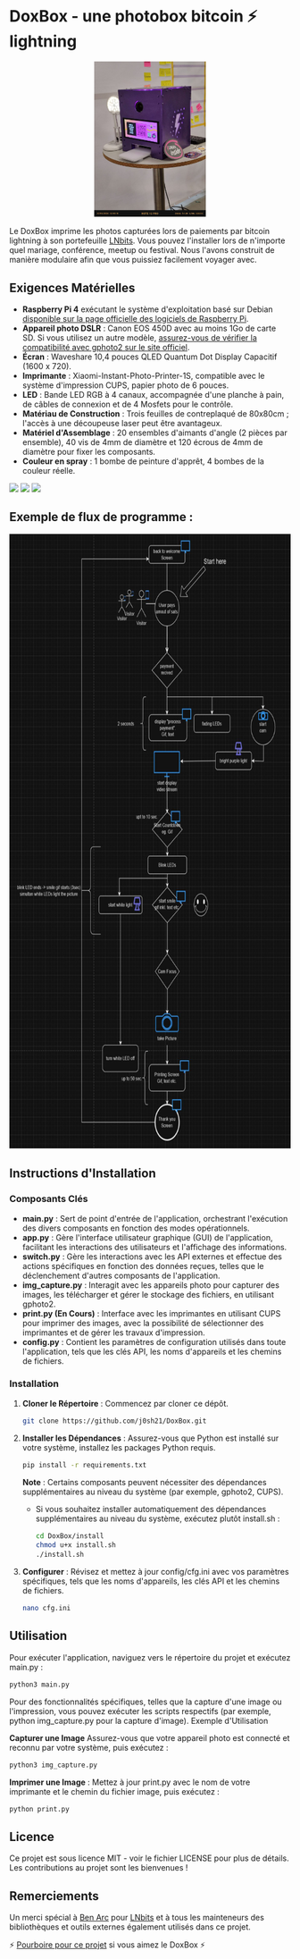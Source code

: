 
# DoxBox - une photobox bitcoin ⚡️ lightning

<p align="center">
<img src="https://raw.githubusercontent.com/j0sh21/DoxBox/main/docs/images/Box.jpeg" width="200">
</p>

Le DoxBox imprime les photos capturées lors de paiements par bitcoin lightning à son portefeuille [LNbits](https://github.com/lnbits/lnbits). 
Vous pouvez l'installer lors de n'importe quel mariage, conférence, meetup ou festival. Nous l'avons construit de manière modulaire afin que vous puissiez facilement voyager avec.

## Exigences Matérielles

- **Raspberry Pi 4** exécutant le système d'exploitation basé sur Debian [disponible sur la page officielle des logiciels de Raspberry Pi](https://www.raspberrypi.com/software/operating-systems/).
- **Appareil photo DSLR** : Canon EOS 450D avec au moins 1Go de carte SD. Si vous utilisez un autre modèle, [assurez-vous de vérifier la compatibilité avec gphoto2 sur le site officiel](http://www.gphoto.org/proj/libgphoto2/support.php).
- **Écran** : Waveshare 10,4 pouces QLED Quantum Dot Display Capacitif (1600 x 720).
- **Imprimante** : Xiaomi-Instant-Photo-Printer-1S, compatible avec le système d'impression CUPS, papier photo de 6 pouces.
- **LED** : Bande LED RGB à 4 canaux, accompagnée d'une planche à pain, de câbles de connexion et de 4 Mosfets pour le contrôle.
- **Matériau de Construction** : Trois feuilles de contreplaqué de 80x80cm ; l'accès à une découpeuse laser peut être avantageux.
- **Matériel d'Assemblage** : 20 ensembles d'aimants d'angle (2 pièces par ensemble), 40 vis de 4mm de diamètre et 120 écrous de 4mm de diamètre pour fixer les composants.
- **Couleur en spray** : 1 bombe de peinture d'apprêt, 4 bombes de la couleur réelle.

  
<img src="https://github.com/j0sh21/DoxBox/assets/63317640/384280e0-cc6e-4bd0-9953-c318b5e12f15" height="200">
<img src="https://github.com/j0sh21/DoxBox/assets/63317640/e446af16-d840-4cbc-87f9-3d5f67b3a15d" height="200">
<img src="https://github.com/j0sh21/DoxBox/assets/63317640/4bcc6965-a1fa-41e5-8d07-cc7e3280bc58" height="200">


## Exemple de flux de programme :

<img src="docs/images/flowchart.JPG" height="1100">


## Instructions d'Installation

### Composants Clés

- **main.py** : Sert de point d'entrée de l'application, orchestrant l'exécution des divers composants en fonction des modes opérationnels.
- **app.py** : Gère l'interface utilisateur graphique (GUI) de l'application, facilitant les interactions des utilisateurs et l'affichage des informations.
- **switch.py** : Gère les interactions avec les API externes et effectue des actions spécifiques en fonction des données reçues, telles que le déclenchement d'autres composants de l'application.
- **img_capture.py** : Interagit avec les appareils photo pour capturer des images, les télécharger et gérer le stockage des fichiers, en utilisant gphoto2.
- **print.py (En Cours)** : Interface avec les imprimantes en utilisant CUPS pour imprimer des images, avec la possibilité de sélectionner des imprimantes et de gérer les travaux d'impression.
- **config.py** : Contient les paramètres de configuration utilisés dans toute l'application, tels que les clés API, les noms d'appareils et les chemins de fichiers.

### Installation

1. **Cloner le Répertoire** : Commencez par cloner ce dépôt.

   ```sh
   git clone https://github.com/j0sh21/DoxBox.git
   ```
2. **Installer les Dépendances** : Assurez-vous que Python est installé sur votre système, installez les packages Python requis.

    ```sh
    pip install -r requirements.txt
    ```
    **Note** : Certains composants peuvent nécessiter des dépendances supplémentaires au niveau du système (par exemple, gphoto2, CUPS).
   

   - Si vous souhaitez installer automatiquement des dépendances supplémentaires au niveau du système, exécutez plutôt install.sh :
      ```sh
      cd DoxBox/install
      chmod u+x install.sh
      ./install.sh
     ```

3. **Configurer** : Révisez et mettez à jour config/cfg.ini avec vos paramètres spécifiques, tels que les noms d'appareils, les clés API et les chemins de fichiers.
   ```sh
   nano cfg.ini
## Utilisation

Pour exécuter l'application, naviguez vers le répertoire du projet et exécutez main.py :

 ```sh
python3 main.py
 ```
Pour des fonctionnalités spécifiques, telles que la capture d'une image ou l'impression, vous pouvez exécuter les scripts respectifs (par exemple, python img_capture.py pour la capture d'image).
Exemple d'Utilisation

**Capturer une Image** Assurez-vous que votre appareil photo est connecté et reconnu par votre système, puis exécutez :

 ```sh
python3 img_capture.py
 ```
**Imprimer une Image** : Mettez à jour print.py avec le nom de votre imprimante et le chemin du fichier image, puis exécutez :
 ```sh
 python print.py
 ```

## Licence
Ce projet est sous licence MIT - voir le fichier LICENSE pour plus de détails.
Les contributions au projet sont les bienvenues !

## Remerciements
Un merci spécial à [Ben Arc](https://github.com/arcbtc) pour [LNbits](https://github.com/lnbits/lnbits) et à tous les mainteneurs des bibliothèques et outils externes également utilisés dans ce projet.

 ⚡️ [Pourboire pour ce projet](https://legend.lnbits.com/lnurlp/link/4Wc7ZE) si vous aimez le DoxBox ⚡️

